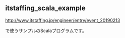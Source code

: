 ## itstaffing_scala_example
 
http://www.itstaffing.jp/engineer/entry/event_20190213

で使うサンプルのScalaプログラムです。
